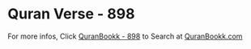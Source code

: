 # Quran Verse - 898 

For more infos, Click [QuranBookk - 898](https://www.quranbookk.com/quran/search?q=898) to Search at [QuranBookk.com](http://quranbookk.com/)